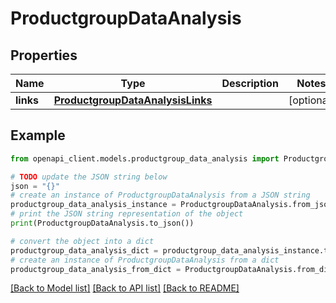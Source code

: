 # ProductgroupDataAnalysis


## Properties

Name | Type | Description | Notes
------------ | ------------- | ------------- | -------------
**links** | [**ProductgroupDataAnalysisLinks**](ProductgroupDataAnalysisLinks.md) |  | [optional] 

## Example

```python
from openapi_client.models.productgroup_data_analysis import ProductgroupDataAnalysis

# TODO update the JSON string below
json = "{}"
# create an instance of ProductgroupDataAnalysis from a JSON string
productgroup_data_analysis_instance = ProductgroupDataAnalysis.from_json(json)
# print the JSON string representation of the object
print(ProductgroupDataAnalysis.to_json())

# convert the object into a dict
productgroup_data_analysis_dict = productgroup_data_analysis_instance.to_dict()
# create an instance of ProductgroupDataAnalysis from a dict
productgroup_data_analysis_from_dict = ProductgroupDataAnalysis.from_dict(productgroup_data_analysis_dict)
```
[[Back to Model list]](../README.md#documentation-for-models) [[Back to API list]](../README.md#documentation-for-api-endpoints) [[Back to README]](../README.md)


